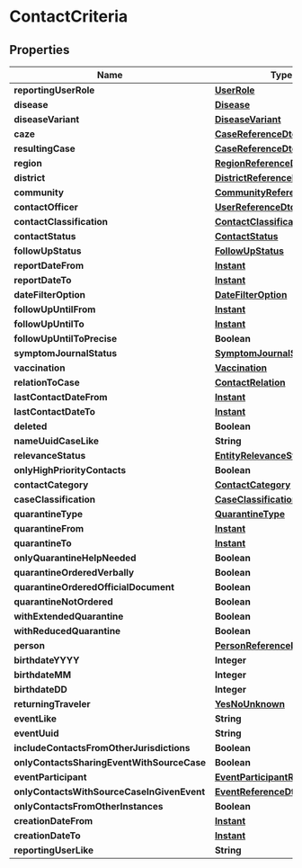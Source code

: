 # ContactCriteria

## Properties
Name | Type | Description | Notes
------------ | ------------- | ------------- | -------------
**reportingUserRole** | [**UserRole**](UserRole.md) |  |  [optional]
**disease** | [**Disease**](Disease.md) |  |  [optional]
**diseaseVariant** | [**DiseaseVariant**](DiseaseVariant.md) |  |  [optional]
**caze** | [**CaseReferenceDto**](CaseReferenceDto.md) |  |  [optional]
**resultingCase** | [**CaseReferenceDto**](CaseReferenceDto.md) |  |  [optional]
**region** | [**RegionReferenceDto**](RegionReferenceDto.md) |  |  [optional]
**district** | [**DistrictReferenceDto**](DistrictReferenceDto.md) |  |  [optional]
**community** | [**CommunityReferenceDto**](CommunityReferenceDto.md) |  |  [optional]
**contactOfficer** | [**UserReferenceDto**](UserReferenceDto.md) |  |  [optional]
**contactClassification** | [**ContactClassification**](ContactClassification.md) |  |  [optional]
**contactStatus** | [**ContactStatus**](ContactStatus.md) |  |  [optional]
**followUpStatus** | [**FollowUpStatus**](FollowUpStatus.md) |  |  [optional]
**reportDateFrom** | [**Instant**](OffsetDateTime.md) |  |  [optional]
**reportDateTo** | [**Instant**](OffsetDateTime.md) |  |  [optional]
**dateFilterOption** | [**DateFilterOption**](DateFilterOption.md) |  |  [optional]
**followUpUntilFrom** | [**Instant**](OffsetDateTime.md) |  |  [optional]
**followUpUntilTo** | [**Instant**](OffsetDateTime.md) |  |  [optional]
**followUpUntilToPrecise** | **Boolean** |  |  [optional]
**symptomJournalStatus** | [**SymptomJournalStatus**](SymptomJournalStatus.md) |  |  [optional]
**vaccination** | [**Vaccination**](Vaccination.md) |  |  [optional]
**relationToCase** | [**ContactRelation**](ContactRelation.md) |  |  [optional]
**lastContactDateFrom** | [**Instant**](OffsetDateTime.md) |  |  [optional]
**lastContactDateTo** | [**Instant**](OffsetDateTime.md) |  |  [optional]
**deleted** | **Boolean** |  |  [optional]
**nameUuidCaseLike** | **String** |  |  [optional]
**relevanceStatus** | [**EntityRelevanceStatus**](EntityRelevanceStatus.md) |  |  [optional]
**onlyHighPriorityContacts** | **Boolean** |  |  [optional]
**contactCategory** | [**ContactCategory**](ContactCategory.md) |  |  [optional]
**caseClassification** | [**CaseClassification**](CaseClassification.md) |  |  [optional]
**quarantineType** | [**QuarantineType**](QuarantineType.md) |  |  [optional]
**quarantineFrom** | [**Instant**](OffsetDateTime.md) |  |  [optional]
**quarantineTo** | [**Instant**](OffsetDateTime.md) |  |  [optional]
**onlyQuarantineHelpNeeded** | **Boolean** |  |  [optional]
**quarantineOrderedVerbally** | **Boolean** |  |  [optional]
**quarantineOrderedOfficialDocument** | **Boolean** |  |  [optional]
**quarantineNotOrdered** | **Boolean** |  |  [optional]
**withExtendedQuarantine** | **Boolean** |  |  [optional]
**withReducedQuarantine** | **Boolean** |  |  [optional]
**person** | [**PersonReferenceDto**](PersonReferenceDto.md) |  |  [optional]
**birthdateYYYY** | **Integer** |  |  [optional]
**birthdateMM** | **Integer** |  |  [optional]
**birthdateDD** | **Integer** |  |  [optional]
**returningTraveler** | [**YesNoUnknown**](YesNoUnknown.md) |  |  [optional]
**eventLike** | **String** |  |  [optional]
**eventUuid** | **String** |  |  [optional]
**includeContactsFromOtherJurisdictions** | **Boolean** |  |  [optional]
**onlyContactsSharingEventWithSourceCase** | **Boolean** |  |  [optional]
**eventParticipant** | [**EventParticipantReferenceDto**](EventParticipantReferenceDto.md) |  |  [optional]
**onlyContactsWithSourceCaseInGivenEvent** | [**EventReferenceDto**](EventReferenceDto.md) |  |  [optional]
**onlyContactsFromOtherInstances** | **Boolean** |  |  [optional]
**creationDateFrom** | [**Instant**](OffsetDateTime.md) |  |  [optional]
**creationDateTo** | [**Instant**](OffsetDateTime.md) |  |  [optional]
**reportingUserLike** | **String** |  |  [optional]
